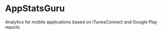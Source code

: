 AppStatsGuru
============

Analytics for mobile applications based on iTunesConnect and Google Play reports